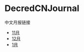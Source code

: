 # DecredCNJournal
中文月报链接

* [11月](https://github.com/Guang168/DecredCNJournal/blob/master/201811_DecredJournalCN.md)<br/>
* [12月](https://github.com/Guang168/DecredCNJournal/blob/master/201812_DecredJournalCN.md)<br/>
* [1月](https://github.com/Guang168/DecredCNJournal/blob/master/201901_DecredJournalCN.md)<br/>
